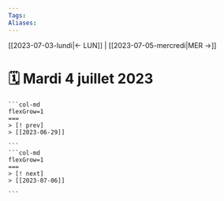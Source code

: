 ```yaml
---
Tags:
Aliases:
---
```

[[2023-07-03-lundi|← LUN]] | [[2023-07-05-mercredi|MER →]]

# 🗓️ Mardi 4 juillet 2023

````col
```col-md
flexGrow=1
===
> [! prev]
> [[2023-06-29]]

```
```col-md
flexGrow=1
===
> [! next]
> [[2023-07-06]]

```
````